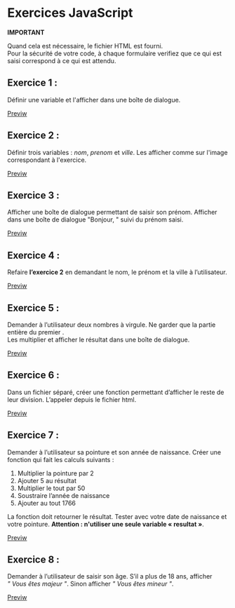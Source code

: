 # Exercices JavaScript

**IMPORTANT**

Quand cela est nécessaire, le fichier HTML est fourni.  
Pour la sécurité de votre code, à chaque formulaire verifiez que ce qui est saisi correspond à ce qui est attendu.

## Exercice 1 :

Définir une variable et l'afficher dans une boîte de dialogue.

<a href="https://htmlpreview.github.io/?https://github.com/quet-romain/js-exercises-base1/blob/master/Exercice_1.html" target="_blank">Previw</a>

## Exercice 2 :

Définir trois variables : *nom*, *prenom* et *ville*. Les afficher comme sur l'image correspondant à l'exercice.

<a href="https://htmlpreview.github.io/?https://github.com/quet-romain/js-exercises-base1/blob/master/Exercice_2.html" target="_blank">Previw</a>

## Exercice 3 :

Afficher une boîte de dialogue permettant de saisir son prénom. Afficher dans une boîte de dialogue "Bonjour, " suivi du prénom saisi.

<a href="https://htmlpreview.github.io/?https://github.com/quet-romain/js-exercises-base1/blob/master/Exercice_3.html" target="_blank">Previw</a>

## Exercice 4 :

Refaire **l’exercice 2** en demandant le nom, le prénom et la ville à l’utilisateur.

<a href="https://htmlpreview.github.io/?https://github.com/quet-romain/js-exercises-base1/blob/master/Exercice_4.html" target="_blank">Previw</a>

## Exercice 5 :

Demander à l’utilisateur deux nombres à virgule. Ne garder que la partie entière du premier .  
Les multiplier et afficher le résultat dans une boîte de dialogue.

<a href="https://htmlpreview.github.io/?https://github.com/quet-romain/js-exercises-base1/blob/master/Exercice_5.html" target="_blank">Previw</a>

## Exercice 6 :

Dans un fichier séparé, créer une fonction permettant d’afficher le reste de leur division. L’appeler depuis le fichier html.

<a href="https://htmlpreview.github.io/?https://github.com/quet-romain/js-exercises-base1/blob/master/Exercice_6.html" target="_blank">Previw</a>

## Exercice 7 :

Demander à l’utilisateur sa pointure et son année de naissance. Créer une fonction qui fait les calculs suivants :

1. Multiplier la pointure par 2
2. Ajouter 5 au résultat
3. Multiplier le tout par 50
4. Soustraire l’année de naissance
5. Ajouter au tout 1766

La fonction doit retourner le résultat.
Tester avec votre date de naissance et votre pointure. **Attention : n'utiliser une seule variable « resultat »**.

<a href="https://htmlpreview.github.io/?https://github.com/quet-romain/js-exercises-base1/blob/master/Exercice_7.html" target="_blank">Previw</a>

## Exercice 8 :

Demander à l’utilisateur de saisir son âge. S’il a plus de 18 ans, afficher *" Vous êtes majeur "*. Sinon afficher *" Vous êtes mineur "*.

<a href="https://htmlpreview.github.io/?https://github.com/quet-romain/js-exercises-base1/blob/master/Exercice_8.html" target="_blank">Previw</a>
